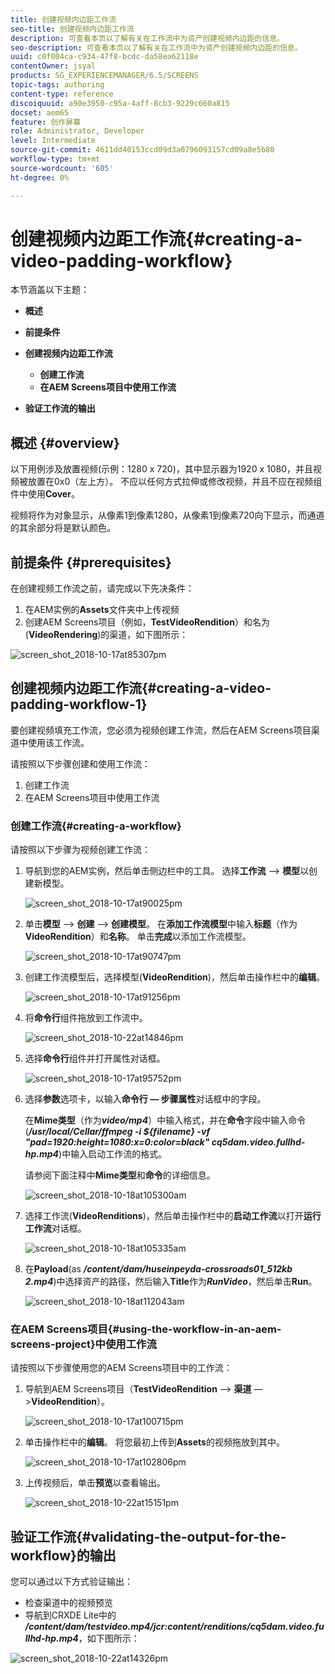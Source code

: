 ```yaml
---
title: 创建视频内边距工作流
seo-title: 创建视频内边距工作流
description: 可查看本页以了解有关在工作流中为资产创建视频内边距的信息。
seo-description: 可查看本页以了解有关在工作流中为资产创建视频内边距的信息。
uuid: c0f004ca-c934-47f8-bcdc-da58ea62118e
contentOwner: jsyal
products: SG_EXPERIENCEMANAGER/6.5/SCREENS
topic-tags: authoring
content-type: reference
discoiquuid: a90e3950-c95a-4aff-8cb3-9229c660a815
docset: aem65
feature: 创作屏幕
role: Administrator, Developer
level: Intermediate
source-git-commit: 4611dd40153ccd09d3a0796093157cd09a8e5b80
workflow-type: tm+mt
source-wordcount: '605'
ht-degree: 0%

---
```



# 创建视频内边距工作流{#creating-a-video-padding-workflow}

本节涵盖以下主题：

* **概述**
* **前提条件**
* **创建视频内边距工作流**
   * **创建工作流**
   * **在AEM Screens项目中使用工作流**

* **验证工作流的输出**

## 概述 {#overview}

以下用例涉及放置视频(示例：1280 x 720)，其中显示器为1920 x 1080，并且视频被放置在0x0（左上方）。 不应以任何方式拉伸或修改视频，并且不应在视频组件中使用&#x200B;**Cover**。

视频将作为对象显示，从像素1到像素1280，从像素1到像素720向下显示，而通道的其余部分将是默认颜色。

## 前提条件 {#prerequisites}

在创建视频工作流之前，请完成以下先决条件：

1. 在AEM实例的&#x200B;**Assets**&#x200B;文件夹中上传视频
1. 创建AEM Screens项目（例如，**TestVideoRendition**）和名为(**VideoRendering**)的渠道，如下图所示：

![screen_shot_2018-10-17at85307pm](assets/screen_shot_2018-10-17at85307pm.png)

## 创建视频内边距工作流{#creating-a-video-padding-workflow-1}

要创建视频填充工作流，您必须为视频创建工作流，然后在AEM Screens项目渠道中使用该工作流。

请按照以下步骤创建和使用工作流：

1. 创建工作流
1. 在AEM Screens项目中使用工作流

### 创建工作流{#creating-a-workflow}

请按照以下步骤为视频创建工作流：

1. 导航到您的AEM实例，然后单击侧边栏中的工具。 选择&#x200B;**工作流** —> **模型**&#x200B;以创建新模型。

   ![screen_shot_2018-10-17at90025pm](assets/screen_shot_2018-10-17at90025pm.png)

1. 单击&#x200B;**模型** —> **创建** —> **创建模型**。 在&#x200B;**添加工作流模型**&#x200B;中输入&#x200B;**标题**（作为&#x200B;**VideoRendition**）和&#x200B;**名称**。 单击&#x200B;**完成**&#x200B;以添加工作流模型。

   ![screen_shot_2018-10-17at90747pm](assets/screen_shot_2018-10-17at90747pm.png)

1. 创建工作流模型后，选择模型(**VideoRendition**)，然后单击操作栏中的&#x200B;**编辑**。

   ![screen_shot_2018-10-17at91256pm](assets/screen_shot_2018-10-17at91256pm.png)

1. 将&#x200B;**命令行**&#x200B;组件拖放到工作流中。

   ![screen_shot_2018-10-22at14846pm](assets/screen_shot_2018-10-22at14846pm.png)

1. 选择&#x200B;**命令行**&#x200B;组件并打开属性对话框。

   ![screen_shot_2018-10-17at95752pm](assets/screen_shot_2018-10-17at95752pm.png)

1. 选择&#x200B;**参数**&#x200B;选项卡，以输入&#x200B;**命令行 — 步骤属性**&#x200B;对话框中的字段。

   在&#x200B;**Mime类型**（作为&#x200B;***video/mp4***）中输入格式，并在&#x200B;**命令**&#x200B;字段中输入命令(***/usr/local/Cellar/ffmpeg -i ${filename} -vf &quot;pad=1920:height=1080:x=0:color=black&quot; cq5dam.video.fullhd-hp.mp4***)中输入启动工作流的格式。

   请参阅下面注释中&#x200B;**Mime类型**&#x200B;和&#x200B;**命令**&#x200B;的详细信息。

   ![screen_shot_2018-10-18at105300am](assets/screen_shot_2018-10-18at105300am.png)

1. 选择工作流(**VideoRenditions**)，然后单击操作栏中的&#x200B;**启动工作流**&#x200B;以打开&#x200B;**运行工作流**&#x200B;对话框。

   ![screen_shot_2018-10-18at105335am](assets/screen_shot_2018-10-18at105335am.png)

1. 在&#x200B;**Payload**(as ***/content/dam/huseinpeyda-crossroads01_512kb 2.mp4***)中选择资产的路径，然后输入&#x200B;**Title**&#x200B;作为&#x200B;***RunVideo***，然后单击&#x200B;**Run**。

   ![screen_shot_2018-10-18at112043am](assets/screen_shot_2018-10-18at112043am.png)

### 在AEM Screens项目{#using-the-workflow-in-an-aem-screens-project}中使用工作流

请按照以下步骤使用您的AEM Screens项目中的工作流：

1. 导航到AEM Screens项目（**TestVideoRendition** —> **渠道** —>**VideoRendition**）。

   ![screen_shot_2018-10-17at100715pm](assets/screen_shot_2018-10-17at100715pm.png)

1. 单击操作栏中的&#x200B;**编辑**。 将您最初上传到&#x200B;**Assets**&#x200B;的视频拖放到其中。

   ![screen_shot_2018-10-17at102806pm](assets/screen_shot_2018-10-17at102806pm.png)

1. 上传视频后，单击&#x200B;**预览**&#x200B;以查看输出。

   ![screen_shot_2018-10-22at15151pm](assets/screen_shot_2018-10-22at15151pm.png)

## 验证工作流{#validating-the-output-for-the-workflow}的输出

您可以通过以下方式验证输出：

* 检查渠道中的视频预览
* 导航到CRXDE Lite中的&#x200B;***/content/dam/testvideo.mp4/jcr:content/renditions/cq5dam.video.fullhd-hp.mp4***，如下图所示：

![screen_shot_2018-10-22at14326pm](assets/screen_shot_2018-10-22at14326pm.png)

